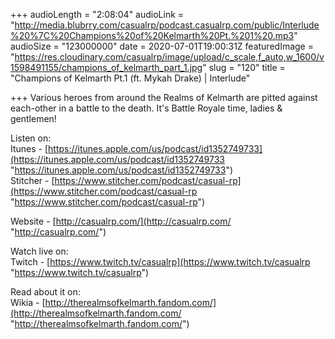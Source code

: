 +++
audioLength = "2:08:04"
audioLink = "http://media.blubrry.com/casualrp/podcast.casualrp.com/public/Interlude%20%7C%20Champions%20of%20Kelmarth%20Pt.%201%20.mp3"
audioSize = "123000000"
date = 2020-07-01T19:00:31Z
featuredImage = "https://res.cloudinary.com/casualrp/image/upload/c_scale,f_auto,w_1600/v1598491155/champions_of_kelmarth_part_1.jpg"
slug = "120"
title = "Champions of Kelmarth Pt.1 (ft. Mykah Drake) | Interlude"

+++
Various heroes from around the Realms of Kelmarth are pitted against each-other in a battle to the death. It's Battle Royale time, ladies & gentlemen!  
  
Listen on:   
Itunes - [https://itunes.apple.com/us/podcast/id1352749733](https://itunes.apple.com/us/podcast/id1352749733 "https://itunes.apple.com/us/podcast/id1352749733")   
Stitcher - [https://www.stitcher.com/podcast/casual-rp](https://www.stitcher.com/podcast/casual-rp "https://www.stitcher.com/podcast/casual-rp")

Website - [http://casualrp.com/](http://casualrp.com/ "http://casualrp.com/") 

Watch live on:   
Twitch - [https://www.twitch.tv/casualrp](https://www.twitch.tv/casualrp "https://www.twitch.tv/casualrp") 

Read about it on:   
Wikia - [http://therealmsofkelmarth.fandom.com/](http://therealmsofkelmarth.fandom.com/ "http://therealmsofkelmarth.fandom.com/")